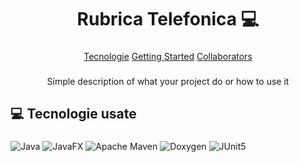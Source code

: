 <h1 align="center" style="font-weight: bold;">Rubrica Telefonica 💻</h1>

###

<p align="center">
  <a href="#tech">Tecnologie</a>
  <a href="#started">Getting Started</a>
  <a href="#colab">Collaborators</a>
</p>

###

<p align="center">Simple description of what your project do or how to use it</p>

###

<h2 id="tech">💻 Tecnologie usate</h2>

###

![Java](https://img.shields.io/badge/java-%23ED8B00.svg?style=for-the-badge&logo=openjdk&logoColor=white)
![JavaFX](https://img.shields.io/badge/javafx-%23FF0000.svg?style=for-the-badge&logo=javafx&logoColor=white)
![Apache Maven](https://img.shields.io/badge/Apache%20Maven-C71A36?style=for-the-badge&logo=Apache%20Maven&logoColor=white)
![Doxygen](https://img.shields.io/badge/doxygen-2C4AA8?style=for-the-badge&logo=doxygen&logoColor=white)
![JUnit5](https://img.shields.io/badge/JUnit5-f5f5f5?style=for-the-badge&logo=junit5&logoColor=dc524a)

###

